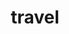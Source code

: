 ---
layout: page
title: travel
permalink: /travel/
description: #A growing collection of your cool projects.
nav: true
nav_order: 6
---